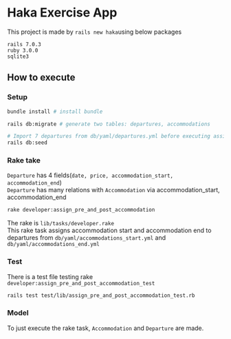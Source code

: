 # Haka Exercise App
This project is made by `rails new haka`using below packages 
```
rails 7.0.3
ruby 3.0.0
sqlite3
```

## How to execute

### Setup
```bash
bundle install # install bundle

rails db:migrate # generate two tables: departures, accommodations

# Import 7 departures from db/yaml/departures.yml before executing assign_pre_and_post_accommodation
rails db:seed 
```

### Rake take
`Departure` has 4 fields(`date, price, accommodation_start, accommodation_end`)\
`Departure` has many relations with `Accommodation` via accommodation_start, accommodation_end
```bash
rake developer:assign_pre_and_post_accommodation
```
The rake is `lib/tasks/developer.rake`\
This rake task assigns accommodation start and accommodation end to departures from `db/yaml/accommodations_start.yml` and `db/yaml/accommodations_end.yml`
### Test
There is a test file testing rake `developer:assign_pre_and_post_accommodation_test`
```bash
rails test test/lib/assign_pre_and_post_accommodation_test.rb
```
### Model
To just execute the rake task, `Accommodation` and `Departure` are made.